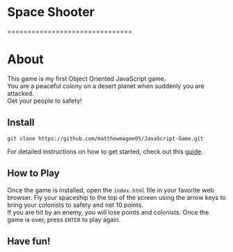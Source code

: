 # Space Shooter
===============================
# About
This game is my first Object Oriented JavaScript game.  
You are a peaceful colony on a desert planet when suddenly you are attacked.  
Get your people to safety!


## Install

`git clone https://github.com/matthewmagee05/JavaScript-Game.git`


For detailed instructions on how to get started, check out this [guide](https://docs.google.com/document/d/1v01aScPjSWCCWQLIpFqvg3-vXLH2e8_SZQKC8jNO0Dc/pub?embedded=true).
## How to Play

Once the game is installed, open the `index.html` file in your favorite web browser. 
Fly your spaceship to the top of the screen using the arrow keys to bring your colonists to safety and net 10 points.  
If you are hit by an enemy, you will lose points and colonists. 
Once the game is over, press `ENTER` to play again.  

## Have fun!
